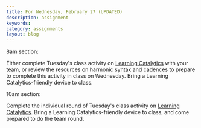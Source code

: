```yaml
---
title: For Wednesday, February 27 (UPDATED)
description: assignment
keywords: 
category: assignments
layout: blog
---
```


8am section: 

Either complete Tuesday's class activity on [Learning Catalytics][LC] with your team, or review the resources on harmonic syntax and cadences to prepare to complete this activity in class on Wednesday. Bring a Learning Catalytics-friendly device to class.

10am section: 

Complete the individual round of Tuesday's class activity on [Learning Catalytics][LC]. Bring a Learning Catalytics-friendly device to class, and come prepared to do the team round.

[syntax]: http://kshaffer.github.com/musicianshipResources/harmonicSyntax.html
[LC]: http://www.learningcatalytics.com
[bass]: /musi199/media/basslines.pdf